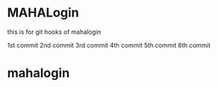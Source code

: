 # MAHALogin
this is for git hooks  of mahalogin

1st commit
2nd commit
3rd commit
4th commit
5th commit
6th commit
# mahalogin
